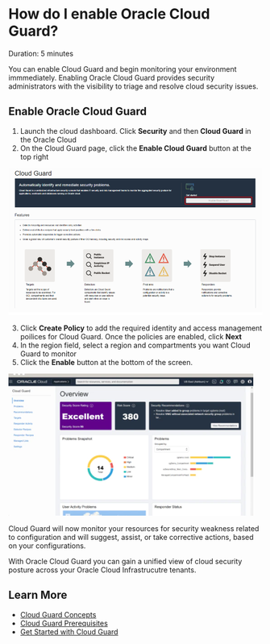 # How do I enable Oracle Cloud Guard?
Duration: 5 minutes

You can enable Cloud Guard and begin monitoring your environment immmediately. Enabling Oracle Cloud Guard provides security administrators with the visibility to triage and resolve cloud security issues.

## Enable Oracle Cloud Guard
1. Launch the cloud dashboard. Click <b>Security</b> and then <b>Cloud Guard</b> in the Oracle Cloud
2. On the Cloud Guard page, click the <b>Enable Cloud Guard</b> button at the top right

![Oracle Cloud Guard Dashboard](images/cloud-guard.png "Oracle Cloud Button")

3. Click <b>Create Policy</b> to add the required identity and access management poilices for Cloud Guard. Once the policies are enabled, click <b>Next</b>
4. In the region field, select a region and compartments you want Cloud Guard to monitor 
5. Click the <b>Enable</b> button at the bottom of the screen. 


![Oracle Cloud Guard Dashboard](images/cloud-dash.png "Cloud Dashboard")

Cloud Guard will now monitor your resources for security weakness related to configuration and will suggest, assist, or take corrective actions, based on your configurations. 

With Oracle Cloud Guard you can gain a unified view of cloud security posture across your Oracle Cloud Infrastrucutre tenants.


## Learn More

* [Cloud Guard Concepts](https://docs.oracle.com/en-us/iaas/cloud-guard/using/cg-concepts.htm)
* [Cloud Guard Prerequisites](https://docs.oracle.com/en-us/iaas/cloud-guard/using/prerequisites.htm)
* [Get Started with Cloud Guard](https://docs.oracle.com/en-us/iaas/cloud-guard/using/part-start.htm)



